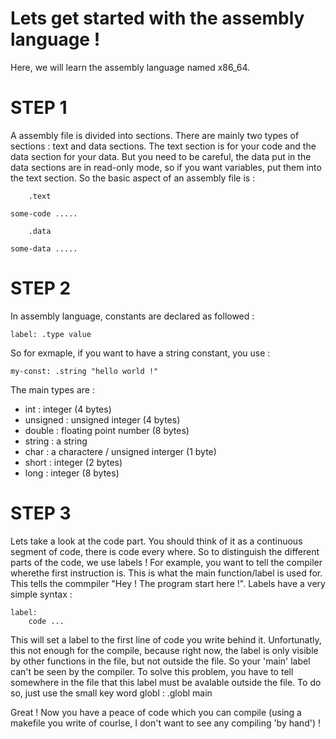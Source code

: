 # Lets get started with the assembly language !
Here, we will learn the assembly language named x86_64.

# STEP 1
A assembly file is divided into sections. There are mainly two types of sections : text and data sections.
The text section is for your code and the data section for your data.
But you need to be careful, the data put in the data sections are in read-only mode, so if you want variables, 
put them into the text section. So the basic aspect of an assembly file is :

		.text

	some-code .....

		.data

	some-data .....

# STEP 2
In assembly language, constants are declared as followed :

	label: .type value

So for exmaple, if you want to have a string constant, you use :

	my-const: .string "hello world !"

The main types are :
- int : integer (4 bytes)
- unsigned : unsigned integer (4 bytes)
- double : floating point number (8 bytes)
- string : a string
- char : a charactere / unsigned interger (1 byte)
- short : integer (2 bytes)
- long : integer (8 bytes)

# STEP 3
Lets take a look at the code part. You should think of it as a continuous segment of code, there is code every where.
So to distinguish the different parts of the code, we use labels ! For example, you want to tell the compiler wherethe first instruction is.
This is what the main function/label is used for. This tells the commpiler "Hey ! The program start here !".
Labels have a very simple syntax :

	label:
		code ...

This will set a label to the first line of code you write behind it. Unfortunatly, this not enough for the compile, because right now, the label is only visible by
other functions in the file, but not outside the file. So your 'main' label can't be seen by the compiler. To solve this problem, you have to tell somewhere in the file
that this label must be avalable outside the file. To do so, just use the small key word globl :
	.globl main

Great ! Now you have a peace of code which you can compile (using a makefile you write of courlse, I don't want to see any compiling 'by hand') !
